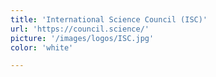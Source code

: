 ```yaml
---
title: 'International Science Council (ISC)'
url: 'https://council.science/'
picture: '/images/logos/ISC.jpg'
color: 'white'

---
```

